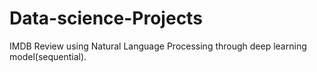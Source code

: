 # Data-science-Projects
IMDB Review using Natural Language Processing through deep learning model(sequential).
